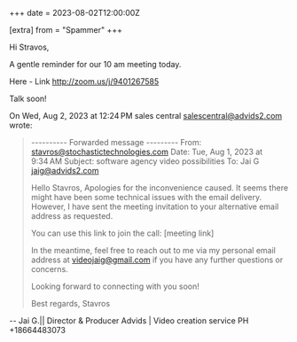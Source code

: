 +++
date = 2023-08-02T12:00:00Z

[extra]
from = "Spammer"
+++

Hi Stravos,

A gentle reminder for our 10 am meeting today.

Here - Link <http://zoom.us/j/9401267585>

Talk soon!

On Wed, Aug 2, 2023 at 12:24 PM sales central <salescentral@advids2.com>
wrote:

>
>
> ---------- Forwarded message ---------
> From: <stavros@stochastictechnologies.com>
> Date: Tue, Aug 1, 2023 at 9:34 AM
> Subject: software agency video possibilities
> To: Jai G <jaig@advids2.com>
>
>
> Hello Stavros,
> Apologies for the inconvenience caused. It seems there might have been
> some technical issues with the email delivery. However, I have sent the
> meeting invitation to your alternative email address as requested.
>
> You can use this link to join the call: [meeting link]
>
> In the meantime, feel free to reach out to me via my personal email
> address at videojaig@gmail.com if you have any further questions or
> concerns.
>
> Looking forward to connecting with you soon!
>
> Best regards,
> Stavros
>

-- 
Jai G.|| Director & Producer
Advids | Video creation service
PH +18664483073
